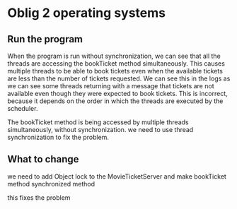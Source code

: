 # Oblig 2 operating systems
## Run the program
When the program is run without synchronization, we can see that all the threads are accessing the bookTicket method simultaneously.
This causes multiple threads to be able to book tickets even when the available tickets are less than the number of tickets requested.
We can see this in the logs as we can see some threads returning with a message that tickets are not available even though they were expected to book tickets.
This is incorrect, because it depends on the order in which the threads are executed by the scheduler.

The bookTicket method is being accessed by multiple threads simultaneously, without synchronization. we need to use thread synchronization to fix the problem.

## What to change

we need to add Object lock to the MovieTicketServer and make bookTicket method synchronized method

this fixes the problem
